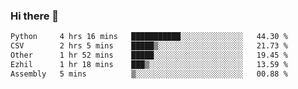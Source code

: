 ### Hi there 👋

<!--START_SECTION:waka-->

```txt
Python     4 hrs 16 mins   ███████████░░░░░░░░░░░░░░   44.30 %
CSV        2 hrs 5 mins    █████▒░░░░░░░░░░░░░░░░░░░   21.73 %
Other      1 hr 52 mins    █████░░░░░░░░░░░░░░░░░░░░   19.45 %
Ezhil      1 hr 18 mins    ███▒░░░░░░░░░░░░░░░░░░░░░   13.59 %
Assembly   5 mins          ▒░░░░░░░░░░░░░░░░░░░░░░░░   00.88 %
```

<!--END_SECTION:waka-->
